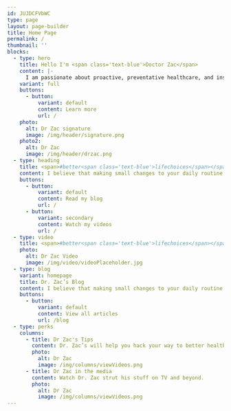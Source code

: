 ```yaml
---
id: JUJDCFVbWC
type: page
layout: page-builder
title: Home Page
permalink: /
thumbnail: ''
blocks:
  - type: hero
    title: Hello I'm <span class='text-blue'>Doctor Zac</span>
    content: |-
      I am passionate about proactive, preventative healthcare, and inspiring others to live happier and healthier for longer. My specialty is bespoke vitality, medication formulation, and aesthetics so that all my patients thrive in their everyday lives.
    variant: full
    buttons:
      - button:
          variant: default
          content: Learn more
          url: /
    photo:
      alt: Dr Zac signature
      image: /img/header/signature.png
    photo2:
      alt: Dr Zac
      image: /img/header/drzac.png
  - type: heading
    title: <span>#better<span class='text-blue'>lifechoices</span></span>
    content: I believe that making small changes to your daily routine can have massive lasting impact on the rest of your life.
    buttons:
      - button:
          variant: default
          content: Read my blog
          url: /
      - button:
          variant: secondary
          content: Watch my videos
          url: /
  - type: video
    title: <span>#better<span class='text-blue'>lifechoices</span></span>
    photo:
      alt: Dr Zac Video
      image: /img/video/videoPlaceholder.jpg
  - type: blog
    variant: homepage
    title: Dr. Zac’s Blog
    content: I believe that making small changes to your daily routine can have massive lasting impact on the rest of your life.
    buttons:
      - button:
          variant: default
          content: View all articles
          url: /blog
  - type: perks
    columns:
      - title: Dr Zac's Tips
        content: Dr. Zac’s will help you hack your way to better health.
        photo:
          alt: Dr Zac
          image: /img/columns/viewVideos.png
      - title: Dr Zac in the media
        content: Watch Dr. Zac strut his stuff on TV and beyond.
        photo:
          alt: Dr Zac
          image: /img/columns/viewVideos.png
---
```

